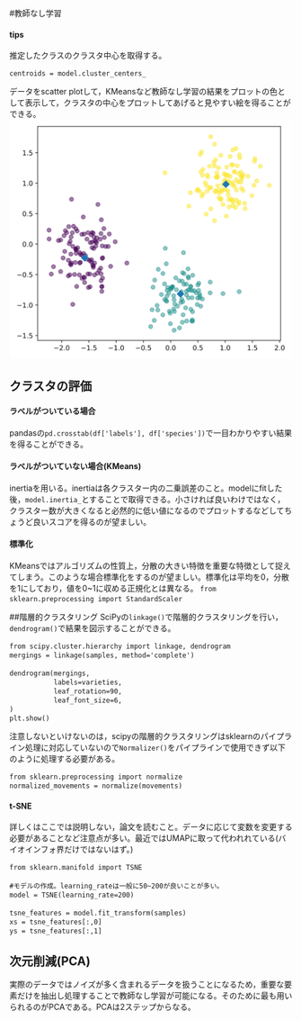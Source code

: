 #教師なし学習

#### tips
推定したクラスのクラスタ中心を取得する。
```
centroids = model.cluster_centers_
```
データをscatter plotして，KMeansなど教師なし学習の結果をプロットの色として表示して，クラスタの中心をプロットしてあげると見やすい絵を得ることができる。![KMenas例](https://github.com/TsumaR/datacamp/blob/master/images/ex_kmeans.svg)

## クラスタの評価

#### ラベルがついている場合
pandasの`pd.crosstab(df['labels'], df['species'])`で一目わかりやすい結果を得ることができる。
#### ラベルがついていない場合(KMeans)
inertiaを用いる。inertiaは各クラスター内の二乗誤差のこと。modelにfitした後，`model.inertia_`とすることで取得できる。小さければ良いわけではなく，クラスター数が大きくなると必然的に低い値になるのでプロットするなどしてちょうど良いスコアを得るのが望ましい。

#### 標準化
KMeansではアルゴリズムの性質上，分散の大きい特徴を重要な特徴として捉えてしまう。このような場合標準化をするのが望ましい。標準化は平均を0，分散を1にしており，値を0~1に収める正規化とは異なる。
`from sklearn.preprocessing import StandardScaler`

##階層的クラスタリング
SciPyの`linkage()`で階層的クラスタリングを行い，`dendrogram()`で結果を図示することができる。
```
from scipy.cluster.hierarchy import linkage, dendrogram
mergings = linkage(samples, method='complete')

dendrogram(mergings,
           labels=varieties,
           leaf_rotation=90,
           leaf_font_size=6,
)
plt.show()
```
注意しないといけないのは，scipyの階層的クラスタリングはsklearnのパイプライン処理に対応していないので`Normalizer()`をパイプラインで使用できず以下のように処理する必要がある。
```
from sklearn.preprocessing import normalize
normalized_movements = normalize(movements)
```

#### t-SNE
詳しくはここでは説明しない，論文を読むこと。データに応じて変数を変更する必要があることなど注意点が多い。最近ではUMAPに取って代われれている(バイオインフォ界だけではないはず。)
```
from sklearn.manifold import TSNE

#モデルの作成。learning_rateは一般に50~200が良いことが多い。
model = TSNE(learning_rate=200)

tsne_features = model.fit_transform(samples)
xs = tsne_features[:,0]
ys = tsne_features[:,1]
```
## 次元削減(PCA)
実際のデータではノイズが多く含まれるデータを扱うことになるため，重要な要素だけを抽出し処理することで教師なし学習が可能になる。そのために最も用いられるのがPCAである。PCAは2ステップからなる。　
